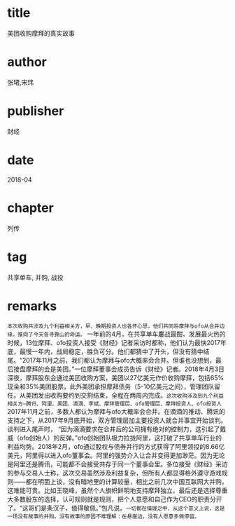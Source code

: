 # title
美团收购摩拜的真实故事

# author
张珺,宋玮

# publisher
财经

# date
2018-04

# chapter
列传

# tag
共享单车, 并购, 战投

# remarks
`本次收购共涉及九个利益相关方，早、晚期投资人也各怀心思，他们共同将摩拜与ofo从合并边缘，推向了今天各寻靠山的命运。` 一年前的4月，在共享单车鏖战最酣、发展最火热的时候，13位摩拜、ofo投资人接受《财经》记者采访时都称，他们认为最快2017年底，最慢一年内，战局稳定，胜负可分。他们都猜中了开头，但没有猜中结尾。“2017年11月之前，我们都认为摩拜与ofo大概率会合并。但谁也没想到，最后接盘摩拜的会是美团。”一位摩拜董事会成员告诉《财经》记者。2018年4月3日深夜，摩拜股东会通过美团收购方案，美团以27亿美元作价收购摩拜，包括65%现金和35%美团股票，此外美团承担摩拜债务（5-10亿美元之间），管理团队留任。从美团发出收购要约到交割结束，全程在两周内完成。`这次收购涉及到九个利益相关方—腾讯、阿里、美团、滴滴、李斌、摩拜管理层、ofo管理层、摩拜投资人、ofo投资人` 2017年11月之前，多数人都认为摩拜与ofo大概率会合并。在滴滴的推动、腾讯的支持之下，从2017年9月底开始，双方管理层加主要投资人就合并事宜开始谈判。谈判进入尾声时， “因为滴滴要求在合并后的公司拥有绝对的控制力，这引起了戴威（ofo创始人）的反弹。”ofo创始团队极力拉拢阿里，这打破了共享单车行业的利益均势。2018年2月，ofo通过股权与债券并行的方式获得了阿里领投的8.66亿美元，阿里得以进入ofo董事会。阿里的强势介入让合并变得更加渺茫。因为无论是阿里还是腾讯，可能都不会接受共存于同一个董事会里。多位接受《财经》采访的参与交易人士称，这次交易虽然涉及利益复杂，但所有人都显得格外遵守游戏规则——都在明面上谈，没有暗地里的计算较量，相比之前几次中国互联网大并购，这难能可贵。比如王晓峰，虽然个人旗帜鲜明地支持摩拜独立，最后还是选择尊重大多数股东的选择，认可规则就是规则，把个人意愿和自己作为CEO的职责分开了。“这哥们是条汉子，值得敬佩。”包凡说。`一切都在情理之中，从这个意义上说，这是一场没有故事的并购。没有故事的原因不难理解：在悬崖边，没有人愿意多做停留。`

